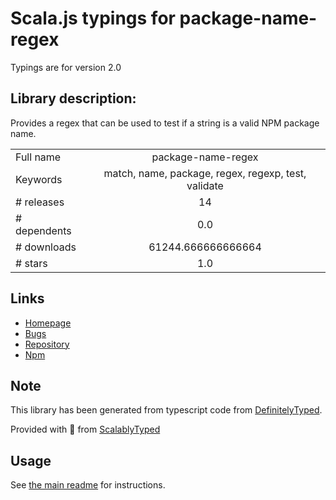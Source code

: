
# Scala.js typings for package-name-regex

Typings are for version 2.0

## Library description:
Provides a regex that can be used to test if a string is a valid NPM package name.

|                    |                 |
| ------------------ | :-------------: |
| Full name          | package-name-regex |
| Keywords           | match, name, package, regex, regexp, test, validate |
| # releases         | 14 |
| # dependents       | 0.0 |
| # downloads        | 61244.666666666664 |
| # stars            | 1.0 |

## Links
- [Homepage](https://github.com/dword-design/package-name-regex#readme)
- [Bugs](https://github.com/dword-design/package-name-regex/issues)
- [Repository](https://github.com/dword-design/package-name-regex)
- [Npm](https://www.npmjs.com/package/package-name-regex)
    


## Note
This library has been generated from typescript code from [DefinitelyTyped](https://definitelytyped.org).

Provided with :purple_heart: from [ScalablyTyped](https://github.com/oyvindberg/ScalablyTyped)

## Usage
See [the main readme](../../readme.md) for instructions.


